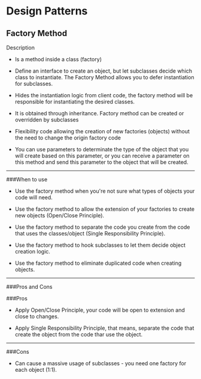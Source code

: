 # Design Patterns

## Factory Method

Description

- Is a method inside a class (factory)


- Define an interface to create an object,
but let subclasses decide which class to instantiate.
The Factory Method allows you to defer instantiation for subclasses.


- Hides the instantiation logic from client code, the factory method
will be responsible for instantiating the desired classes.


- It is obtained through inheritance.
Factory method can be created or overridden by subclasses


- Flexibility code allowing the creation of new factories (objects)
without the need to change the origin factory code


- You can use parameters to determinate the type of the object that you will create based on this parameter,
or you can receive a parameter on this method and send this parameter to the object that will be created.

---

###When to use

- Use the factory method when you're not sure what types of objects your code will need.


- Use the factory method to allow the extension of your factories to create new objects (Open/Close Principle).


- Use the factory method to separate the code you create from the code that uses the classes/object (Single Responsibility Principle).


- Use the factory method to hook subclasses to let them decide object creation logic.


- Use the factory method to eliminate duplicated code when creating objects.

---

###Pros and Cons

###Pros

- Apply Open/Close Principle, your code will be open to extension and close to changes.


- Apply Single Responsibility Principle, that means, separate the code that create the object from the code thar use the object.

---

###Cons

- Can cause a massive usage of subclasses - you need one factory for each object (1:1).
